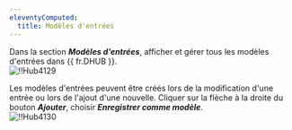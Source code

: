 ```yaml
---
eleventyComputed:
  title: Modèles d'entrées
---
```

Dans la section ***Modèles d'entrées***, afficher et gérer tous les modèles d'entrées dans {{ fr.DHUB }}.  
![!!Hub4129](https://webdevolutions.azureedge.net/docs/fr/hub/Hub4129.png) 

Les modèles d'entrées peuvent être créés lors de la modification d'une entrée ou lors de l'ajout d'une nouvelle. Cliquer sur la flèche à la droite du bouton ***Ajouter***, choisir ***Enregistrer comme modèle***.  
![!!Hub4130](https://webdevolutions.azureedge.net/docs/fr/hub/Hub4130.png) 
